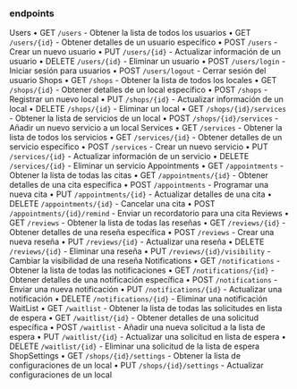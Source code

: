 ### endpoints

Users
•	GET `/users` - Obtener la lista de todos los usuarios
•	GET `/users/{id}` - Obtener detalles de un usuario específico
•	POST `/users` - Crear un nuevo usuario
•	PUT `/users/{id}` - Actualizar información de un usuario
•	DELETE `/users/{id}` - Eliminar un usuario
•	POST `/users/login` - Iniciar sesión para usuarios
•	POST `/users/logout` - Cerrar sesión del usuario
Shops
•	GET `/shops` - Obtener la lista de todos los locales
•	GET `/shops/{id}` - Obtener detalles de un local específico
•	POST `/shops` - Registrar un nuevo local
•	PUT `/shops/{id}` - Actualizar información de un local
•	DELETE `/shops/{id}` - Eliminar un local
•	GET `/shops/{id}/services` - Obtener la lista de servicios de un local
•	POST `/shops/{id}/services` - Añadir un nuevo servicio a un local
Services
•	GET `/services` - Obtener la lista de todos los servicios
•	GET `/services/{id}` - Obtener detalles de un servicio específico
•	POST `/services` - Crear un nuevo servicio
•	PUT `/services/{id}` - Actualizar información de un servicio
•	DELETE `/services/{id}` - Eliminar un servicio
Appointments
•	GET `/appointments` - Obtener la lista de todas las citas
•	GET `/appointments/{id}` - Obtener detalles de una cita específica
•	POST `/appointments` - Programar una nueva cita
•	PUT `/appointments/{id}` - Actualizar detalles de una cita
•	DELETE `/appointments/{id}` - Cancelar una cita
•	POST `/appointments/{id}/remind` - Enviar un recordatorio para una cita
Reviews
•	GET `/reviews` - Obtener la lista de todas las reseñas
•	GET `/reviews/{id}` - Obtener detalles de una reseña específica
•	POST `/reviews` - Crear una nueva reseña
•	PUT `/reviews/{id}` - Actualizar una reseña
•	DELETE `/reviews/{id}` - Eliminar una reseña
•	PUT `/reviews/{id}/visibility` - Cambiar la visibilidad de una reseña
Notifications
•	GET `/notifications` - Obtener la lista de todas las notificaciones
•	GET `/notifications/{id}` - Obtener detalles de una notificación específica
•	POST `/notifications` - Enviar una nueva notificación
•	PUT `/notifications/{id}` - Actualizar una notificación
•	DELETE `/notifications/{id}` - Eliminar una notificación
WaitList
•	GET `/waitlist` - Obtener la lista de todas las solicitudes en lista de espera
•	GET `/waitlist/{id}` - Obtener detalles de una solicitud específica
•	POST `/waitlist` - Añadir una nueva solicitud a la lista de espera
•	PUT `/waitlist/{id}` - Actualizar una solicitud en lista de espera
•	DELETE `/waitlist/{id}` - Eliminar una solicitud de la lista de espera
ShopSettings
•	GET `/shops/{id}/settings` - Obtener la lista de configuraciones de un local
•	PUT `/shops/{id}/settings` - Actualizar configuraciones de un local



